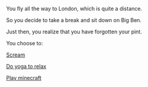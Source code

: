 You fly all the way to London, which is quite a distance.

So you decide to take a break and sit down on Big Ben.

Just then, you realize that you have forgotten your pint.

You choose to:

[Scream](../../scream/scream.md)

[Do yoga to relax](../../yoga/yoga.md)

[Play minecraft](../../you-are-in-minecraft/minecraft.md)